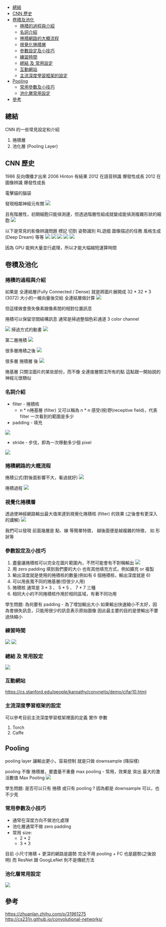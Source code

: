 
<!-- @import "[TOC]" {cmd="toc" depthFrom=1 depthTo=6 orderedList=false} -->

<!-- code_chunk_output -->

* [總結](#總結)
* [CNN 歷史](#cnn-歷史)
* [卷積及池化](#卷積及池化)
	* [捲積的過程與介紹](#捲積的過程與介紹)
	* [名詞介紹](#名詞介紹)
	* [捲積網路的大概流程](#捲積網路的大概流程)
	* [視覺化捲積層](#視覺化捲積層)
	* [參數設定及小技巧](#參數設定及小技巧)
	* [練習時間](#練習時間)
	* [總結 及 常用設定](#總結-及-常用設定)
	* [互動網站](#互動網站)
	* [主流深度學習框架的設定](#主流深度學習框架的設定)
* [Pooling](#pooling)
	* [常用參數及小技巧](#常用參數及小技巧)
	* [池化層常用設定](#池化層常用設定)
* [參考](#參考)

<!-- /code_chunk_output -->

## 總結

CNN 的一些常見設定和介紹

1. 捲積層
2. 池化層 (Pooling Layer)

## CNN 歷史

1986 反向傳播才出來
2006 Hinton 有結果
2012 在語音辨識 爆發性成長
2012 在圖像辨識 爆發性成長

電擊貓的腦袋

發現相鄰神經元有關
![](https://i.imgur.com/D7UjKLl.png)

且有階層性，初期細胞只能偵測邊，但透過階層性組成就變成能偵測複雜形狀的細胞
![](https://i.imgur.com/Hady5Q3.png)

以下是常見的影像辨識問題
標記 切割 姿勢識別 RL遊戲 圖像描述的任務 風格生成(Deep Dream) 等等
![](https://i.imgur.com/6hpUHoA.png)
![](https://i.imgur.com/BagU4fg.jpg)
![](https://i.imgur.com/zSyIsSN.png)
![](https://i.imgur.com/bdNEEKr.png)
![](https://i.imgur.com/rWumYtD.jpg)

因為 GPU 能夠大量並行處理，所以才能大幅縮短運算時間

## 卷積及池化

### 捲積的過程與介紹

如果是 全連結層(Fully Connected / Dense)
就是將圖片展開成 32 * 32 * 3 (3072) 大小的一維向量後交給 全連結層做計算
![](https://i.imgur.com/U0pGJbz.png)

但這樣做會喪失像素跟像素間的相對位置訊息

捲積可以保留空間結構訊息
通常是掃過整個色彩通道 3 color channel

![](https://i.imgur.com/drR1r9Z.png)
掃過方式的動畫
![](https://media.giphy.com/media/i4NjAwytgIRDW/giphy.gif)

第二層捲積
![](https://i.imgur.com/9bpSTMZ.png)

很多層捲積之後
![](https://i.imgur.com/qDBOB9e.png)

很多層 捲積層 後
![](https://i.imgur.com/QlxfEX4.png)

捲基層 只關注圖片的某些部份，而不像 全連接層關注所有的點
這點跟一開始說的神經元很類似

### 名詞介紹

* filter - 捲積核
    * n * n捲基層 (filter) 又可以稱為 n * n 感受(視)野(receptive field)，代表 filter 一次看到的範圍是多少
* padding - 填充

![](https://i.imgur.com/YFmwB2p.png)

* stride - 步伐，即為一次移動多少個 pixel

![](https://i.imgur.com/koinmjN.png)

### 捲積網路的大概流程

捲積公式(對後面影響不大，看過就好)
![](https://i.imgur.com/qbdQFMe.png)

捲積過程
![](https://i.imgur.com/DDQuesq.png)

### 視覺化捲積層

透過使神經網路輸出最大值來達到視覺化捲積核 (filter) 的效果 (之後會有更深入的講解)
![](https://i.imgur.com/cyhVt6P.png)

我們可以發現 前面幾層是 點、線 等簡單特徵， 越後面便是越複雜的特徵， 如 形狀等

### 參數設定及小技巧

1. 盡量讓捲積核可以完全在圖片範圍內，不然可能會有不對稱輸出 
![](https://i.imgur.com/fJ4YgbX.png)
2. 用 zero padding 填到我們要的大小 也有其他填充方式，例如擴充 or 複製
3. 輸出深度就是使用的捲積核的數量(例如有 6 個捲積核，輸出深度就是 6)
4. 可以用長寬不同的捲基層(但很少人用)
5. 捲積核 通常是 3 * 3 、 5 * 5 、 7 * 7 三種
6. 相同大小的不同捲積核作用於相同區域，有著不同功用

學生問題: 為何要有 padding - 為了增加輸出大小
如果輸出快速縮小不太好，因為會損失訊息，只能用很少的訊息表示原始圖像
因此最主要的目的是使輸出不要過快縮小

### 練習時間

![](https://i.imgur.com/eCO78KG.png)
![](https://i.imgur.com/TULgIBv.png)

### 總結 及 常用設定

![](https://i.imgur.com/xJAWzSy.png)

### 互動網站

<https://cs.stanford.edu/people/karpathy/convnetjs/demo/cifar10.html>

### 主流深度學習框架的設定

可以參考目前主流深度學習框架裡面的定義 實作 參數

1. Torch
2. Caffe

## Pooling

pooling layer 讓輸出更小，容易控制
就是只做 downsample (降採樣)

pooling 不像 捲積層，要盡量不重疊
max pooling - 常用，效果是 突出 最大的激活數值
Max Pooling
![](https://i.imgur.com/s8lxClk.png)



學生問題:
是否可以只有 捲積 或只有 pooling ? 因為都是 downsample
可以，也不少見

### 常用參數及小技巧

* 通常在深度方向不做池化處理
* 池化層通常不做 zero padding
* 常用 size:
    * 2 * 2
    * 3 * 3

目前 小尺寸捲積 + 更深的網路是趨勢
完全不用 pooling + FC 也是趨勢(之後說明)
而 ResNet 跟 GoogLeNet 則不是傳統方法

### 池化層常用設定

![](https://i.imgur.com/2AdbR83.png)

## 參考
<https://zhuanlan.zhihu.com/p/31961275>
<http://cs231n.github.io/convolutional-networks/>